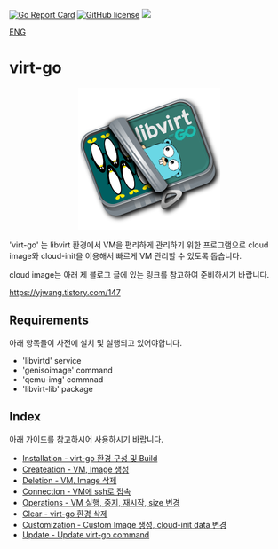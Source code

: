[![Go Report Card](https://goreportcard.com/badge/github.com/YoungjuWang/virt-go)](https://goreportcard.com/report/github.com/YoungjuWang/virt-go)
[![GitHub license](https://img.shields.io/github/license/YoungjuWang/virt-go?style=flat-square)](https://github.com/YoungjuWang/virt-go/blob/v2/LICENSE)
<img src="https://forthebadge.com/images/badges/made-with-go.svg" height="20">

[ENG](https://github.com/YoungjuWang/virt-go/blob/v2/doc/eng/README.md)

# virt-go

<p align="center">
  <img src="https://github.com/YoungjuWang/virt-go/blob/v2/img/virt-go2.png">
</p>

'virt-go' 는 libvirt 환경에서 VM을 편리하게 관리하기 위한 프로그램으로 cloud image와 cloud-init을 이용해서 빠르게 VM 관리할 수 있도록 돕습니다.

cloud image는 아래 제 블로그 글에 있는 링크를 참고하여 준비하시기 바랍니다. 

https://yjwang.tistory.com/147


## Requirements

아래 항목들이 사전에 설치 및 실행되고 있어야합니다.

- 'libvirtd' service
- 'genisoimage' command
- 'qemu-img' commnad
- 'libvirt-lib' package 

## Index

아래 가이드를 참고하시어 사용하시기 바랍니다.

- [Installation - virt-go 환경 구성 및 Build](https://github.com/YoungjuWang/virt-go/blob/v2/doc/Installation.md)
- [Createation - VM, Image 생성](https://github.com/YoungjuWang/virt-go/blob/v2/doc/Creation.md)
- [Deletion - VM, Image 삭제](https://github.com/YoungjuWang/virt-go/blob/v2/doc/Deletion.md)
- [Connection - VM에 ssh로 접속](https://github.com/YoungjuWang/virt-go/blob/v2/doc/Connection.md)
- [Operations - VM 실행, 중지, 재시작, size 변경](https://github.com/YoungjuWang/virt-go/blob/v2/doc/Operations.md)
- [Clear - virt-go 환경 삭제](https://github.com/YoungjuWang/virt-go/blob/v2/doc/Clear.md)
- [Customization - Custom Image 생성, cloud-init data 변경](https://github.com/YoungjuWang/virt-go/blob/v2/doc/Customization.md)
- [Update - Update virt-go command](https://github.com/YoungjuWang/virt-go/blob/v2/doc/Update.md)
